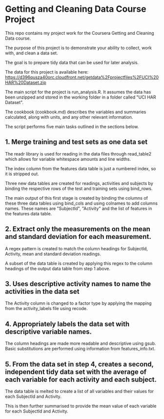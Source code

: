 # Getting and Cleaning Data Course Project

This repo contains my project work for the Coursera Getting and Cleaning Data course.

The purpose of this project is to demonstrate your ability to collect, work with, and clean a data set. 

The goal is to prepare tidy data that can be used for later analysis. 

The data for this project is available here: https://d396qusza40orc.cloudfront.net/getdata%2Fprojectfiles%2FUCI%20HAR%20Dataset.zip

The main script for the project is run_analysis.R. It assumes the data has been unzipped and stored in the working folder in a folder called "UCI HAR Dataset". 

The cookbook (cookbook.md) describes the variables and summaries calculated, along with units, and any other relevant information.

The script performs five main tasks outlined in the sections below.

## 1. Merge training and test sets as one data set
The readr library is used for reading in the data files through read_table2 which allows for variable whitespace amounts and line widths.

The index column from the features data table is just a numbered index, so it is stripped out.  

Three new data tables are created for readings, activities and subjects by binding the respective rows of the test and training sets using bind_rows. 

The main output of this first stage is created by binding the columns of these three data tables using bind_cols and using colnames to add columns names. These names are "SubjectId", "Activity" and the list of features in the features data table.

## 2. Extract only the measurements on the mean and standard deviation for each measurement.
A regex pattern is created to match the column headings for SubjectId, Activity, mean and standard deviation readings.

A subset of the data table is created by applying this regex to the column headings of the output data table from step 1 above.

## 3. Uses descriptive activity names to name the activities in the data set
The Activity column is changed to a factor type by applying the mapping from the activity_labels file using recode. 

## 4. Appropriately labels the data set with descriptive variable names.
The column headings are made more readable and descriptive using gsub. Basic substitutions are performed using information from features_info.txt.

## 5. From the data set in step 4, creates a second, independent tidy data set with the average of each variable for each activity and each subject.
The data table is melted to create a list of all variables and their values for each SubjectId and Activity.

This is then further summarised to provide the mean value of each variable for each SubjectId and Activity.
